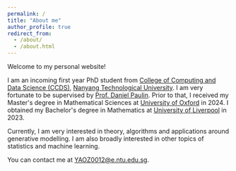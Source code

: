 ```yaml
---
permalink: /
title: "About me"
author_profile: true
redirect_from: 
  - /about/
  - /about.html
---
```

Welcome to my personal website!

I am an incoming first year PhD student from [College of Computing and Data Science (CCDS)](https://www.ntu.edu.sg/computing), [Nanyang Technological University](https://www.ntu.edu.sg/). I am very fortunate to be supervised by [Prof. Daniel Paulin](https://sites.google.com/site/paulindani/home?authuser=0). Prior to that, I received my Master's degree in Mathematical Sciences at [University of Oxford](https://www.ox.ac.uk/) in 2024. I obtained my Bachelor's degree in Mathematics at [University of Liverpool](https://www.liverpool.ac.uk/) in 2023.

Currently, I am very interested in theory, algorithms and applications around generative modelling. I am also broadly interested in other topics of statistics and machine learning.

You can contact me at YAOZ0012@e.ntu.edu.sg. 


